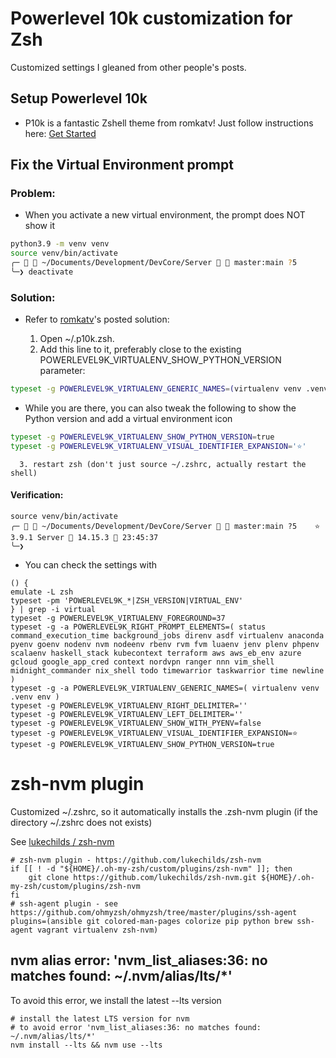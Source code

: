 # Powerlevel 10k customization for Zsh

Customized settings I gleaned from other people's posts.

## Setup Powerlevel 10k
   *  P10k is a fantastic Zshell theme from romkatv! Just follow instructions here:  [Get Started](https://github.com/romkatv/powerlevel10k#get-started)

## Fix the Virtual Environment prompt

### Problem:

   *  When you activate a new virtual environment, the prompt does NOT show it

```bash
python3.9 -m venv venv
source venv/bin/activate
╭─   ~/Documents/Development/DevCore/Server   master:main ?5                    14.15.3  23:44:12
╰─❯ deactivate
```

 ### Solution:

   *  Refer to [romkatv](https://github.com/romkatv/powerlevel10k/issues/532#issuecomment-592064973)'s posted solution:

      1. Open ~/.p10k.zsh.
      2. Add this line to it, preferably close to the existing POWERLEVEL9K_VIRTUALENV_SHOW_PYTHON_VERSION parameter:

```bash
typeset -g POWERLEVEL9K_VIRTUALENV_GENERIC_NAMES=(virtualenv venv .venv env)
```

   *  While you are there, you can also tweak the following to show the Python version and add a virtual environment icon

```bash
typeset -g POWERLEVEL9K_VIRTUALENV_SHOW_PYTHON_VERSION=true
typeset -g POWERLEVEL9K_VIRTUALENV_VISUAL_IDENTIFIER_EXPANSION='⭐'
```

      3. restart zsh (don't just source ~/.zshrc, actually restart the shell)

 #### Verification:

```
source venv/bin/activate
╭─   ~/Documents/Development/DevCore/Server   master:main ?5    ⭐ 3.9.1 Server  14.15.3  23:45:37
╰─❯
```
   *  You can check the settings with
```
() {
emulate -L zsh
typeset -pm 'POWERLEVEL9K_*|ZSH_VERSION|VIRTUAL_ENV'
} | grep -i virtual
typeset -g POWERLEVEL9K_VIRTUALENV_FOREGROUND=37
typeset -g -a POWERLEVEL9K_RIGHT_PROMPT_ELEMENTS=( status command_execution_time background_jobs direnv asdf virtualenv anaconda pyenv goenv nodenv nvm nodeenv rbenv rvm fvm luaenv jenv plenv phpenv scalaenv haskell_stack kubecontext terraform aws aws_eb_env azure gcloud google_app_cred context nordvpn ranger nnn vim_shell midnight_commander nix_shell todo timewarrior taskwarrior time newline )
typeset -g -a POWERLEVEL9K_VIRTUALENV_GENERIC_NAMES=( virtualenv venv .venv env )
typeset -g POWERLEVEL9K_VIRTUALENV_RIGHT_DELIMITER=''
typeset -g POWERLEVEL9K_VIRTUALENV_LEFT_DELIMITER=''
typeset -g POWERLEVEL9K_VIRTUALENV_SHOW_WITH_PYENV=false
typeset -g POWERLEVEL9K_VIRTUALENV_VISUAL_IDENTIFIER_EXPANSION=⭐
typeset -g POWERLEVEL9K_VIRTUALENV_SHOW_PYTHON_VERSION=true
```
# zsh-nvm plugin

Customized ~/.zshrc, so it automatically installs the .zsh-nvm plugin (if the directory ~/.zshrc does not exists)

See  [ lukechilds /
zsh-nvm](https://github.com/lukechilds/zsh-nvm#manually)


```
# zsh-nvm plugin - https://github.com/lukechilds/zsh-nvm
if [[ ! -d "${HOME}/.oh-my-zsh/custom/plugins/zsh-nvm" ]]; then
    git clone https://github.com/lukechilds/zsh-nvm.git ${HOME}/.oh-my-zsh/custom/plugins/zsh-nvm
fi
# ssh-agent plugin - see https://github.com/ohmyzsh/ohmyzsh/tree/master/plugins/ssh-agent
plugins=(ansible git colored-man-pages colorize pip python brew ssh-agent vagrant virtualenv zsh-nvm)
```

## nvm alias error: 'nvm_list_aliases:36: no matches found: ~/.nvm/alias/lts/*'

To avoid this error, we install the latest --lts version

```
# install the latest LTS version for nvm
# to avoid error 'nvm_list_aliases:36: no matches found: ~/.nvm/alias/lts/*'
nvm install --lts && nvm use --lts
```